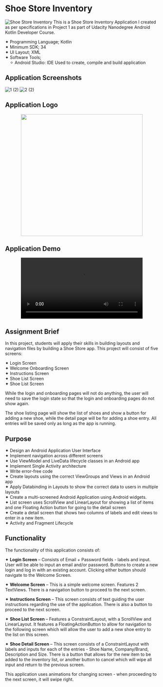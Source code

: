 # Shoe Store Inventory
![Shoe Store Inventory](https://github.com/dev-iram/Shoe-Inventory-App/assets/22479692/d77aefab-ac83-4e31-9304-47586d2da8c3)
This is a Shoe Store Inventory Application I created as per specifications in Project 1 as part of Udacity Nanodegree Android Kotlin Developer Course.


  ✦ Programming Language; Kotlin    
  ✦ Minimum SDK; 34  
  ✦ UI Layout; XML  
  ✦ Software Tools;  
  &nbsp;&nbsp;&nbsp;&nbsp;✧ Android Studio: IDE Used to create, compile and build application
  
## Application Screenshots
![1 (2)](https://github.com/dev-iram/Shoe-Inventory-App/assets/22479692/a289af93-035a-4e48-883f-c5486af5bddc)
![2 (2)](https://github.com/dev-iram/Shoe-Inventory-App/assets/22479692/b6985ed1-853c-46c4-b173-aa221e2cb241)



## Application Logo
 <div align="center">
  <image src="https://github.com/dev-iram/Shoe-Inventory-App/assets/22479692/29e04acb-cb9a-4ab2-86cc-5034796f1625" width="400" />
</div>

## Application Demo
 <div align="center">
  <video src="https://github.com/dev-iram/Shoe-Inventory-App/assets/22479692/fe5d9519-7772-422c-96de-ec71ab08faeb" width="400" />
</div>

 ## Assignment Brief
In this project, students will apply their skills in building layouts and navigation files by building a Shoe Store app. This project will consist of five screens:

✦ Login Screen  
✦ Welcome Onboarding Screen  
✦ Instructions Screen  
✦ Shoe List Screen  
✦ Shoe List Screen  

While the login and onboarding pages will not do anything, the user will need to save the login state so that the login and onboarding pages do not show again.

The shoe listing page will show the list of shoes and show a button for adding a new shoe, while the detail page will be for adding a shoe entry. All entries will be saved only as long as the app is running.

 


  ## Purpose  
✦ Design an Android Application User Interface  
✦ Implement navigation across different screens   
✦ Use ViewModel and LiveData lifecycle classes in an Android app  
✦ Implement Single Activity architecture  
✦ Write error-free code  
✦ Create layouts using the correct ViewGroups and Views in an Android app  
✦ Apply Databinding in Layouts to show the correct data to users in multiple layouts  
✦ Create a multi-screened Android Application using Android widgets.  
✦ List screen uses ScrollView and LinearLayout for showing a list of items and one Floating Action button for going to the detail screen  
✦ Create a detail screen that shows two columns of labels and edit views to enter in a new item.  
✦ Activity and Fragment Lifecycle  

   ## Functionality
  The functionality of this application consists of: 
  
✦	**Login Screen** – Consists of Email + Password fields - labels and input. User will be able to input an email and/or password. Buttons to create a new login and log in with an existing account. Clicking either button should navigate to the Welcome Screen.

✦	**Welcome Screen** – This is a simple welcome screen. Features 2 TextViews. There is  a navigation button to proceed to the next screen.

✦	**Instructions Screen** – This screen consists of text guiding the user instructions regarding the use of the application. There is also a button to proceed to the next screen.

✦	**Shoe List Screen** – Features a ConstraintLayout, with a ScrollView and LinearLayout. It features a FloatingActionButton to allow for navigation to the following screen which will allow the user to add a new shoe entry to the list on this screen.

✦	**Shoe Detail Screen** – This screen consists of a ConstraintLayout with labels and inputs for each of the entries - Shoe Name, Company/Brand, Description and Size. There is a button that allows for the new item to be added to the inventory list, or another button to cancel which will wipe all input and return to the previous screen.

  This application uses animations for changing screen - when proceeding to the next screen, it will swipe right. 
